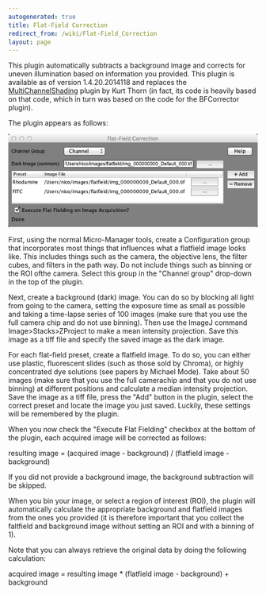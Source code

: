 ```yaml
---
autogenerated: true
title: Flat-Field Correction
redirect_from: /wiki/Flat-Field_Correction
layout: page
---
```


This plugin automatically subtracts a background image and corrects for
uneven illumination based on information you provided. This plugin is
available as of version 1.4.20.2014118 and replaces the
[MultiChannelShading](MultiChannelShading "wikilink") plugin by Kurt
Thorn (in fact, its code is heavily based on that code, which in turn
was based on the code for the BFCorrector plugin).

The plugin appears as follows:

![](media/Flatfield.png "Flatfield.png")

First, using the normal Micro-Manager tools, create a Configuration
group that incorporates most things that influences what a flatfield
image looks like. This includes things such as the camera, the objective
lens, the filter cubes, and filters in the path way. Do not include
things such as binning or the ROI ofthe camera. Select this group in the
"Channel group" drop-down in the top of the plugin.

Next, create a background (dark) image. You can do so by blocking all
light from going to the camera, setting the exposure time as small as
possible and taking a time-lapse series of 100 images (make sure that
you use the full camera chip and do not use binning). Then use the
ImageJ command Image&gt;Stacks&gt;ZProject to make a mean intensity
projection. Save this image as a tiff file and specify the saved image
as the dark image.

For each flat-field preset, create a flatfield image. To do so, you can
either use plastic, fluorescent slides (such as those sold by Chroma),
or highly concentrated dye solutions (see papers by Michael Mode). Take
about 50 images (make sure that you use the full camerachip and that you
do not use binning) at different positions and calculate a median
intensity projection. Save the image as a tiff file, press the "Add"
button in the plugin, select the correct preset and locate the image you
just saved. Luckily, these settings will be remembered by the plugin.

When you now check the "Execute Flat Fielding" checkbox at the bottom of
the plugin, each acquired image will be corrected as follows:

resulting image = (acquired image - background) / (flatfield image -
background)

If you did not provide a background image, the background subtraction
will be skipped.

When you bin your image, or select a region of interest (ROI), the
plugin will automatically calculate the appropriate background and
flatfield images from the ones you provided (it is therefore important
that you collect the faltfield and background image without setting an
ROI and with a binning of 1).

Note that you can always retrieve the original data by doing the
following calculation:

acquired image = resulting image \* (flatfield image - background) +
background

